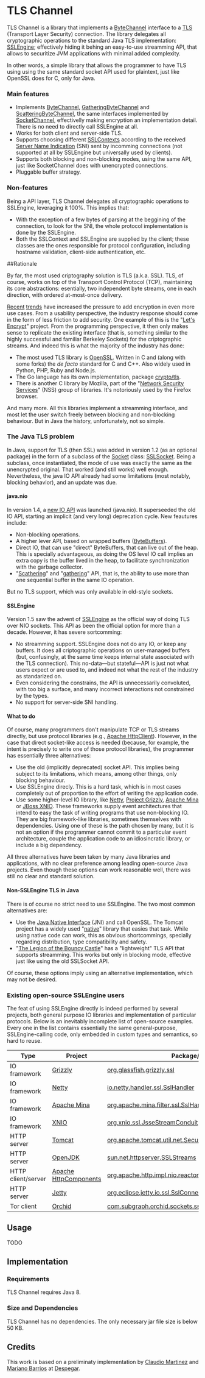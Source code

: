 # TLS Channel


TLS Channel is a library that implements a [ByteChannel](https://docs.oracle.com/javase/8/docs/api/java/nio/channels/ByteChannel.html) interface to a [TLS](https://tools.ietf.org/html/rfc5246) (Transport Layer Security) connection. The library delegates all cryptographic operations to the standard Java TLS implementation: [SSLEngine](https://docs.oracle.com/javase/8/docs/api/javax/net/ssl/SSLEngine.html); effectively hiding it behing an easy-to-use streamming API, that allows to securitize JVM applications with minimal added complexity.

In other words, a simple library that allows the programmer to have TLS using using the same standard socket API used for plaintext, just like OpenSSL does for C, only for Java.

### Main features

- Implements [ByteChannel](https://docs.oracle.com/javase/8/docs/api/java/nio/channels/ByteChannel.html), [GatheringByteChannel](https://docs.oracle.com/javase/8/docs/api/java/nio/channels/GatheringByteChannel.html) and [ScatteringByteChannel](https://docs.oracle.com/javase/8/docs/api/java/nio/channels/ScatteringByteChannel.html), the same interfaces implemented by [SocketChannel](https://docs.oracle.com/javase/8/docs/api/java/nio/channels/SocketChannel.html), effectivelly making encryption an implementation detail. There is no need to directly call SSLEngine at all.
- Works for both client and server-side TLS.
- Supports choosing different [SSLContexts](https://docs.oracle.com/javase/8/docs/api/javax/net/ssl/SSLContext.html) according to the received [Server Name Indication](https://tools.ietf.org/html/rfc6066#page-6) (SNI) sent by incomming connections (not supported at all by SSLEngine but universally used by clients).
- Supports both blocking and non-blocking modes, using the same API, just like SocketChannel does with unencrypted connections.
- Pluggable buffer strategy.

### Non-features

Being a API layer, TLS Channel delegates all cryptographic operations to SSLEngine, leveraging it 100%. This implies that:

- With the exception of a few bytes of parsing at the beggining of the connection, to look for the SNI, the whole protocol implementation is done by the SSLEngine.
- Both the SSLContext and SSLEngine are supplied by the client; these classes are the ones responsible for protocol configuration, including hostname validation, client-side authentication, etc.

##Rationale

By far, the most used criptography solution is TLS (a.k.a. SSL). TLS, of course, works on top of the Transport Control Protocol (TCP), maintaining its core abstractions: esentially, two independent byte streams, one in each direction, with ordered at-most-once delivery.

[Recent](https://www.schneier.com/blog/archives/2014/06/gchq_intercept_.html) [trends](https://www.schneier.com/blog/archives/2013/10/nsa_eavesdroppi_2.html) have increased the pressure to add encryption in even more use cases. From a usability perspective, the industry response should come in the form of less friction to add security. One example of this is the "[Let's Encrypt](https://www.schneier.com/blog/archives/2013/10/nsa_eavesdroppi_2.html)" project. From the programming perspective, it then only makes sense to replicate the existing interface (that is, something similar to the highly successful and familiar Berkeley Sockets) for the criptographic streams. And indeed this is what the majority of the industry has done:

- The most used TLS library is [OpenSSL](https://www.openssl.org/). Written in C and (along with some forks) the *de facto* standard for C and C++. Also widely used in Python, PHP, Ruby and Node.js.
- The Go language has its own implementation, package [crypto/tls](https://golang.org/pkg/crypto/tls/).
- There is another C library by Mozilla, part of the "[Network Security Services](https://developer.mozilla.org/en-US/docs/Mozilla/Projects/NSS)" (NSS) group of libraries. It's notoriously used by the Firefox browser.

And many more. All this libraries implement a streamming interface, and most let the user switch freely between blocking and non-blocking behaviour. But in Java the history, unfortunately, not so simple.

### The Java TLS problem

In Java, support for TLS (then SSL) was added in version 1.2 (as an optional package) in the form of a subclass of the [Socket](https://docs.oracle.com/javase/8/docs/api/java/net/Socket.html) class: [SSLSocket](https://docs.oracle.com/javase/8/docs/api/javax/net/ssl/SSLSocket.html). Being a subclass, once instantiated, the mode of use was exactly the same as the unencrypted original. That worked (and still works) well enough. Nevertheless, the java IO API already had some limitations (most notably, blocking behavior), and an update was due.

#### java.nio

In version 1.4, a [new IO API](https://docs.oracle.com/javase/8/docs/api/java/nio/package-summary.html) was launched (java.nio). It superseeded the old IO API, starting an implicit (and very long) deprecation cycle. New feautures include:

- Non-blocking operations.
- A higher lever API, based on wrapped buffers ([ByteBuffers](https://docs.oracle.com/javase/8/docs/api/java/nio/ByteBuffer.html)).
- Direct IO, that can use "direct" ByteBuffers, that can live out of the heap. This is specially advantageous, as doing the OS level IO call implies an extra copy is the buffer lived in the heap, to facilitate synchronization with the garbage collector.
- "[Scathering](https://docs.oracle.com/javase/8/docs/api/java/nio/channels/ScatteringByteChannel.html)" and "[gathering](https://docs.oracle.com/javase/8/docs/api/java/nio/channels/GatheringByteChannel.html)" API, that is, the ability to use more than one sequential buffer in the same IO operation.
 
But no TLS support, which was only available in old-style sockets.

#### SSLEngine

Version 1.5 saw the advent of [SSLEngine](https://docs.oracle.com/javase/8/docs/api/javax/net/ssl/SSLEngine.html) as the official way of doing TLS over NIO sockets. This API as been the official option for more than a decade. However, it has severe sortcomming:

- No streamming support. SSLEngine does not do any IO, or keep any buffers. It does all criptographic operations on user-managed buffers (but, confusingly, at the same time keeps internal state associated with the TLS connection). This no-data—but stateful—API is just not what users expect or are used to, and indeed not what the rest of the industry as standarized on.
- Even considering the constrains, the API is unnecessarily convoluted, with too big a surface, and many incorrect interactions not constrained by the types.
- No support for server-side SNI handling.

#### What to do

Of course, many programmers don't manipulate TCP or TLS streams directly, but use protocol libraries (e.g., [Apache HttpClient](https://hc.apache.org/httpcomponents-client-ga/)). However, in the case that direct socket-like access is needed (because, for example, the intent is precisely to write one of those protocol libraries), the programmer has essentially three alternatives:

- Use the old (implicitly deprecated) socket API. This implies being subject to its limitations, which means, among other things, only blocking behaviour.
- Use SSLEngine direcly. This is a hard task, which is in most cases completely out of proportion to the effort of writing the application code.
- Use some higher-level IO library, like [Netty](https://netty.io/), [Project Grizzly](https://grizzly.java.net/), [Apache Mina](https://mina.apache.org/) or [JBoss XNIO](http://xnio.jboss.org/). These frameworks supply event architectures that intend to easy the task of writing programs that use non-blocking IO. They are big framework-like libraries, sometimes themselves with dependencies. Using one of these is the path chosen by many, but it is not an option if the programmer cannot commit to a particular event architecture, couple the application code to an idiosincratic library, or include a big dependency.

All three alternatives have been taken by many Java libraries and applications, with no clear preference among leading open-source Java projects. Even though these options can work reasonable well, there was still no clear and standard solution.

#### Non-SSLEngine TLS in Java

There is of course no strict need to use SSLEngine. The two most common alternatives are:

- Use the [Java Native Interface](https://docs.oracle.com/javase/8/docs/technotes/guides/jni/) (JNI) and call OpenSSL. The Tomcat project has a widely used "[native](http://tomcat.apache.org/native-doc/)" library that easies that task. While using native code can work, this as obvious shortcommings, specially regarding distribution, type compatibility and safety.
- "[The Legion of the Bouncy Castle](https://www.bouncycastle.org/)" has a "lightweight" TLS API that supports streamming. This works but only in blocking mode, effective just like using the old SSLSocket API.

Of course, these options imply using an alternative implementation, which may not be desired.

### Existing open-source SSLEngine users

The feat of using SSLEngine directly is indeed performed by several projects, both general purpose IO libraries and implementation of particular protocols. Below is an inevitably incomplete list of open-source examples. Every one in the list contains essentially the same general-purpose, SSLEngine-calling code, only embedded in custom types and semantics, so hard to reuse.

Type | Project | Package/class
--- | --- | ---
IO framework | [Grizzly](https://grizzly.java.net/) | [org.glassfish.grizzly.ssl](https://java.net/projects/grizzly/sources/git/show/modules/grizzly/src/main/java/org/glassfish/grizzly/ssl)
IO framework | [Netty](https://netty.io/) | [io.netty.handler.ssl.SslHandler](https://github.com/netty/netty/blob/netty-4.1.8.Final/handler/src/main/java/io/netty/handler/ssl/SslHandler.java)
IO framework | [Apache Mina](https://mina.apache.org/) | [org.apache.mina.filter.ssl.SslHandler](https://git-wip-us.apache.org/repos/asf?p=mina.git;a=blob;f=mina-core/src/main/java/org/apache/mina/filter/ssl/SslHandler.java;h=8cd1c802090c3e5c05a4f010e6502aabf23db7de;hb=c1064a07693af79aa4c5069c0046cc462a8d0f68)
IO framework | [XNIO](http://xnio.jboss.org/) | [org.xnio.ssl.JsseStreamConduit](https://github.com/xnio/xnio/blob/3.x/api/src/main/java/org/xnio/ssl/JsseStreamConduit.java)
HTTP server | [Tomcat](http://tomcat.apache.org/) | [org.apache.tomcat.util.net.SecureNio2Channel](http://svn.apache.org/viewvc/tomcat/trunk/java/org/apache/tomcat/util/net/SecureNio2Channel.java?view=markup)
HTTP server | [OpenJDK](http://openjdk.java.net/) | [sun.net.httpserver.SSLStreams](http://cr.openjdk.java.net/~ohair/openjdk7/jdk7-build-copyright/webrev/jdk/src/share/classes/sun/net/httpserver/SSLStreams.java.html)
HTTP client/server | [Apache HttpComponents](https://hc.apache.org/) | [org.apache.http.impl.nio.reactor.SSLIOSession](https://apache.googlesource.com/httpcore/+/trunk/httpcore5/src/main/java/org/apache/hc/core5/reactor/ssl/SSLIOSession.java)
HTTP server | [Jetty](Jetty) | [org.eclipse.jetty.io.ssl.SslConnection](https://github.com/eclipse/jetty.project/blob/master/jetty-io/src/main/java/org/eclipse/jetty/io/ssl/SslConnection.java)
Tor client | [Orchid](https://subgraph.com/orchid/index.en.html) | [com.subgraph.orchid.sockets.sslengine.SSLEngineManager](https://github.com/subgraph/Orchid/blob/master/src/com/subgraph/orchid/sockets/sslengine/SSLEngineManager.java)

## Usage

TODO

## Implementation

### Requirements

TLS Channel requires Java 8.

### Size and Dependencies

TLS Channel has no dependencies. The only necessary jar file size is below 50 KB.

## Credits

This work is based on a preliminaty implementation by [Claudio Martinez](https://github.com/cldmartinez/) and [Mariano Barrios](https://github.com/marianobarrios/) at [Despegar](https://github.com/despegar).
